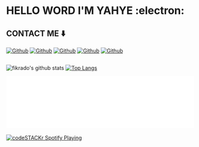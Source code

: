 <p aligin="center">
 <img height="WhatsApp Image 2021-03-09 at 19.47.02.jpeg">
</p>

<h1> HELLO WORD I'M YAHYE :electron: </h1>













##
##


## CONTACT ME ⬇️

[![Github](https://img.shields.io/github/followers/fikrado?style=social)](https://github.com/fikrado)
[![Github](https://img.shields.io/badge/Facebook-fikrado-blue?style=for-the-badge&logo=facebook)](https://facebook.com/fikrado4048063)
[![Github](https://img.shields.io/badge/WhatsApp-Mr_Yahye-lightgreen?style=for-the-badge&logo=whatsapp)](https://api.whatsapp.com/send?phone=252634048063)
[![Github](https://img.shields.io/badge/TELEGRAM-MR_Yahye-orange?style=for-the-badge&logo=telegram)](https://t.me/Mr_yahye)
[![Github](https://img.shields.io/badge/Twitter-fikrado-aqua?style=for-the-badge&logo=twitter)](https://twitter.com/fikrao1)
            
##
##


![fikrado's github stats](https://github-readme-stats.vercel.app/api?username=fikrado&show_icons=true&theme=tokyonight)
[![Top Langs](https://github-readme-stats.vercel.app/api/top-langs/?username=fikrado&langs_count=10&theme=tokyonight)](https://github.com/anuraghazra/github-readme-stats)

<img src="https://raw.githubusercontent.com/lowlighter/lowlighter/aa85d2d130d984cdf495cc00fb32d0ce61b0cf9a/metrics.plugin.pagespeed.svg">



[<img src="https://now-playing-codestackr.vercel.app/api/spotify-playing" alt="codeSTACKr Spotify Playing" width="350" />](https://open.spotify.com/user/swyqyimdc12jajde4vpwd2x1b)
